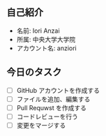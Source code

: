 ## 自己紹介
- 名前: Iori Anzai
- 所属: 中央大学大学院
- アカウント名: anziori
## 今日のタスク
- [ ] GitHub アカウントを作成する
- [ ] ファイルを追加、編集する
- [ ] Pull Requwst を作成する
- [ ] コードレビューを行う
- [ ] 変更をマージする
